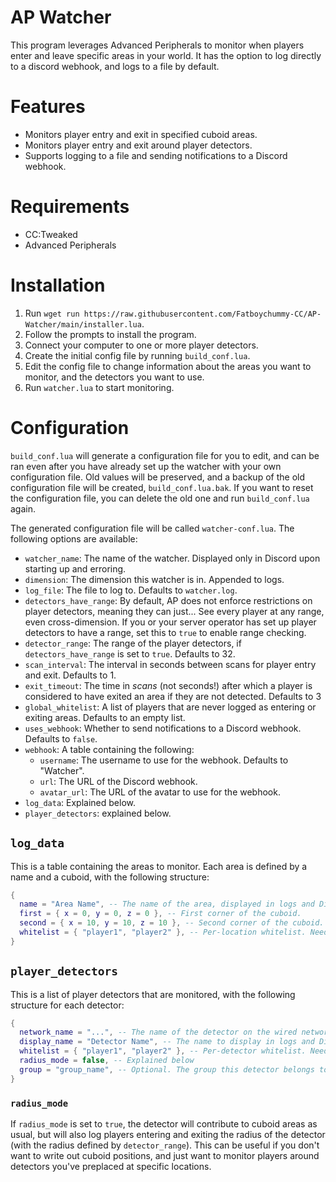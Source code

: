 # AP Watcher

This program leverages Advanced Peripherals to monitor when players enter and leave specific areas in your world. It has the option to log directly to a discord webhook, and logs to a file by default.

# Features
- Monitors player entry and exit in specified cuboid areas.
- Monitors player entry and exit around player detectors.
- Supports logging to a file and sending notifications to a Discord webhook.

# Requirements
- CC:Tweaked
- Advanced Peripherals

# Installation

1. Run `wget run https://raw.githubusercontent.com/Fatboychummy-CC/AP-Watcher/main/installer.lua`.
2. Follow the prompts to install the program.
3. Connect your computer to one or more player detectors.
4. Create the initial config file by running `build_conf.lua`.
5. Edit the config file to change information about the areas you want to monitor, and the detectors you want to use.
6. Run `watcher.lua` to start monitoring.

# Configuration

`build_conf.lua` will generate a configuration file for you to edit, and can be ran even after you have already set up the watcher with your own configuration file. Old values will be preserved, and a backup of the old configuration file will be created, `build_conf.lua.bak`. If you want to reset the configuration file, you can delete the old one and run `build_conf.lua` again.

The generated configuration file will be called `watcher-conf.lua`. The following options are available:

- `watcher_name`: The name of the watcher. Displayed only in Discord upon starting up and erroring.
- `dimension`: The dimension this watcher is in. Appended to logs.
- `log_file`: The file to log to. Defaults to `watcher.log`.
- `detectors_have_range`: By default, AP does not enforce restrictions on player detectors, meaning they can just... See every player at any range, even cross-dimension. If you or your server operator has set up player detectors to have a range, set this to `true` to enable range checking.
- `detector_range`: The range of the player detectors, if `detectors_have_range` is set to `true`. Defaults to 32.
- `scan_interval`: The interval in seconds between scans for player entry and exit. Defaults to 1.
- `exit_timeout`: The time in *scans* (not seconds!) after which a player is considered to have exited an area if they are not detected. Defaults to 3
- `global_whitelist`: A list of players that are never logged as entering or exiting areas. Defaults to an empty list.
- `uses_webhook`: Whether to send notifications to a Discord webhook. Defaults to `false`.
- `webhook`: A table containing the following:
  - `username`: The username to use for the webhook. Defaults to "Watcher".
  - `url`: The URL of the Discord webhook.
  - `avatar_url`: The URL of the avatar to use for the webhook.
- `log_data`: Explained below.
- `player_detectors`: explained below.

## `log_data`
This is a table containing the areas to monitor. Each area is defined by a name and a cuboid, with the following structure:

```lua
{
  name = "Area Name", -- The name of the area, displayed in logs and Discord notifications.
  first = { x = 0, y = 0, z = 0 }, -- First corner of the cuboid.
  second = { x = 10, y = 10, z = 10 }, -- Second corner of the cuboid.
  whitelist = { "player1", "player2" }, -- Per-location whitelist. Needs to be at least an empty table.
}
```

## `player_detectors`
This is a list of player detectors that are monitored, with the following structure for each detector:

```lua
{
  network_name = "...", -- The name of the detector on the wired network.
  display_name = "Detector Name", -- The name to display in logs and Discord notifications.
  whitelist = { "player1", "player2" }, -- Per-detector whitelist. Needs to be at least an empty table.
  radius_mode = false, -- Explained below
  group = "group_name", -- Optional. The group this detector belongs to. If multiple detectors are in the same group, they will be treated as a single detector for logging purposes.
}
```

### `radius_mode`
If `radius_mode` is set to `true`, the detector will contribute to cuboid areas as usual, but will also log players entering and exiting the radius of the detector (with the radius defined by `detector_range`). This can be useful if you don't want to write out cuboid positions, and just want to monitor players around detectors you've preplaced at specific locations.